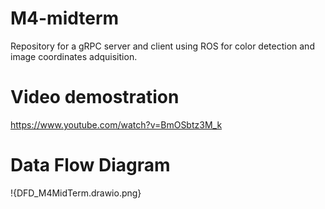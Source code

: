 # M4-midterm
Repository for a gRPC server and client using ROS for color detection and image coordinates adquisition.
# Video demostration
https://www.youtube.com/watch?v=BmOSbtz3M_k
# Data Flow Diagram
!{DFD_M4MidTerm.drawio.png}
